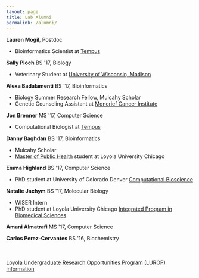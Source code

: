 ```yaml
---
layout: page
title: Lab Alumni
permalink: /alumni/
---
```


**Lauren Mogil**, Postdoc
- Bioinformatics Scientist at [Tempus](https://www.tempus.com/)

**Sally Ploch** BS '17, Biology

- Veterinary Student at [University of Wisconsin, Madison](https://www.vetmed.wisc.edu/)

**Alexa Badalamenti** BS '17, Bioinformatics

- Biology Summer Research Fellow, Mulcahy Scholar
- Genetic Counseling Assistant at [Moncrief Cancer Institute](http://www.moncrief.com/)

**Jon Brenner** MS '17, Computer Science

- Computational Biologist at [Tempus](https://www.tempus.com/)

**Danny Baghdan** BS '17, Bioinformatics

- Mulcahy Scholar
- [Master of Public Health](https://ssom.luc.edu/mph/) student at Loyola University Chicago

**Emma Highland** BS '17, Computer Science

- PhD student at University of Colorado Denver [Computational Bioscience](http://www.ucdenver.edu/academics/colleges/Graduate-School/academic-programs/computational-bioscience/Pages/home.aspx)

**Natalie Jachym** BS '17, Molecular Biology

- WISER Intern
- PhD student at Loyola University Chicago [Integrated Program in Biomedical Sciences](https://ssom.luc.edu/graduate_school/degree-programs/ipbsphd/)

**Amani Almatrafi** MS '17, Computer Science

**Carlos Perez-Cervantes** BS '16, Biochemistry

<br>
<br>
<a href="https://www.luc.edu/lurop/fellowships.shtml">Loyola Undergraduate Research Opportunities Program (LUROP) information</a>
